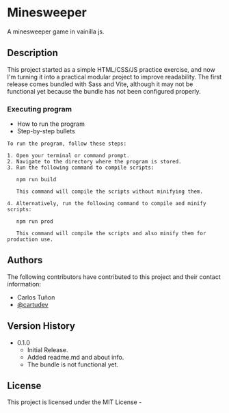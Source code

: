# Minesweeper

A minesweeper game in vainilla js.

## Description

This project started as a simple HTML/CSS/JS practice exercise, and now I'm turning it into a practical modular project to improve readability. The first release comes bundled with Sass and Vite, although it may not be functional yet because the bundle has not been configured properly.

<!-- 
## Getting Started

### Dependencies

* Describe any prerequisites, libraries, OS version, etc., needed before installing program.
* ex. Windows 10

### Installing
 -->

### Executing program

* How to run the program
* Step-by-step bullets
```
To run the program, follow these steps:

1. Open your terminal or command prompt.
2. Navigate to the directory where the program is stored.
3. Run the following command to compile scripts: 

   npm run build

   This command will compile the scripts without minifying them.

4. Alternatively, run the following command to compile and minify scripts:

   npm run prod

   This command will compile the scripts and also minify them for production use.
```

<!-- ## Help

Any advise for common problems or issues.
```
command to run if program contains helper info
``` -->

## Authors

The following contributors have contributed to this project and their contact information:

- Carlos Tuñon
- [@cartudev](https://github.com/cartudev/)

## Version History
* 0.1.0
    * Initial Release.
    * Added readme.md and about info.
    * The bundle is not functional yet.

## License

This project is licensed under the MIT License -
<!-- 
## Acknowledgments -->